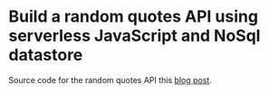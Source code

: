
# Build a random quotes API using serverless JavaScript and NoSql datastore

Source code for the random quotes API this [blog post](https://codehooks.io/blog/serverless-quotes-api).
